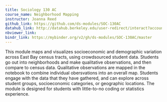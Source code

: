 ```yaml
---
title: Sociology 130 AC
course_name: Neighborhood Mapping
instructor: Joanna Reed
github_link: https://github.com/ds-modules/SOC-130AC
datahub_link: http://datahub.berkeley.edu/user-redirect/interact?account=ds-modules&repo=SOC-130AC&branch=master&path=
nbviewer_link:
bindr_link:	https://mybinder.org/v2/gh/ds-modules/SOC-130AC/master
---
```

This module maps and visualizes socioeconomic and demographic variation across East Bay census tracts, using crowdsourced student data. Students go out into neighborhoods and make qualitative observations, and then compare to census data. Qualitative observations are mapped in the notebook to combine individual obersvations into an overall map. Students engage with the data that they have gathered, and can explore across student groups, socioeconomic categories, or geographic locations.  The module is designed for students with little-to-no coding or statistics experience.
